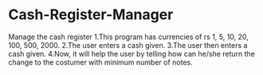 # Cash-Register-Manager

Manage the cash register
1.This program has currencies of rs 1, 5, 10, 20, 100, 500, 2000.
2.The user enters a cash given.
3.The user then enters a cash given.
4.Now, it will help the user by telling how can he/she return the change to the costumer with minimum number of notes.
